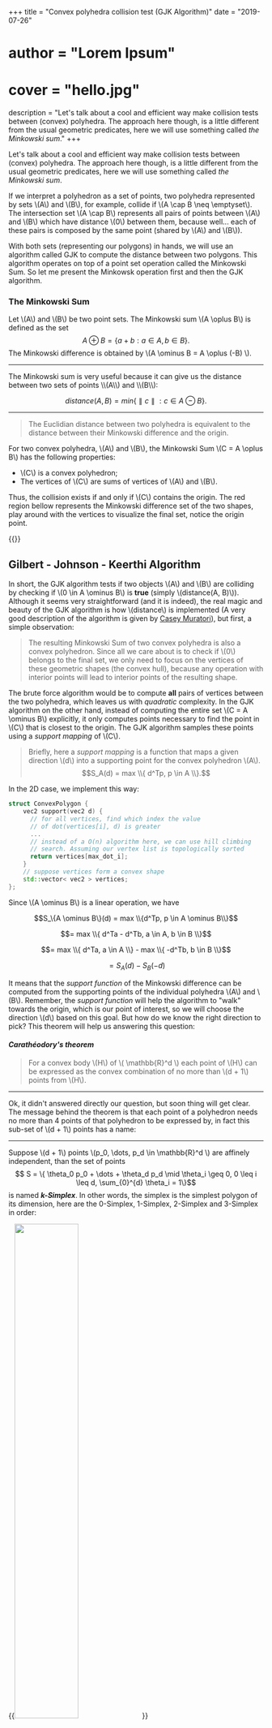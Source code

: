 +++
title = "Convex polyhedra collision test (GJK Algorithm)"
date = "2019-07-26"
# author = "Lorem Ipsum"
# cover = "hello.jpg"
description = "Let's talk about a cool and efficient way make collision tests between (convex) polyhedra. The approach here though, is a little different from the usual geometric predicates, here we will use something called _the Minkowski sum_."
+++

Let's talk about a cool and efficient way make collision tests between (convex) polyhedra. The approach here though, is a little different from the usual geometric predicates, here we will use something called _the Minkowski sum_.

If we interpret a polyhedron as a set of points, two polyhedra
represented by sets \\(A\\) and \\(B\\), for example, collide if \\(A \cap B \neq \emptyset\\).
The intersection set \\(A \cap B\\) represents all pairs of points
between \\(A\\) and \\(B\\) which have distance \\(0\\) between them, because well... each of these pairs is composed by the same point (shared by \\(A\\) and \\(B\\)).

With both sets (representing our polygons) in hands, we will use an algorithm called GJK to compute the distance between two polygons. This algorithm operates on top of a point set operation called the Minkowski Sum. So let me present the Minkowsk operation first and then the GJK algorithm.

### The Minkowski Sum


Let \\(A\\) and \\(B\\) be two point sets. The Minkowski sum \\(A \oplus B\\) is defined as the set
$$A \oplus B = \{ a + b : a \in A, b \in B\}.$$
The Minkowski difference is obtained by \\(A \ominus B = A \oplus (-B) \\).
<hr>
The Minkowski sum is very useful because it can give us the distance between two sets of points \\(A\\) and \\(B\\):

$$distance(A, B) = min \{ \parallel c\parallel : c \in A \ominus B \}.$$

---

>The Euclidian distance between two polyhedra is equivalent to the distance between their Minkowski difference and the origin.

For two convex polyhedra, \\(A\\) and \\(B\\), the Minkowski Sum \\(C = A \oplus B\\) has the following properties:

* \\(C\\) is a convex polyhedron;
* The vertices of \\(C\\) are sums of vertices of \\(A\\) and \\(B\\).


Thus, the collision exists if and only if \\(C\\) contains the origin. The red region bellow represents the Minkowski difference set of the two shapes,
play around with the vertices to visualize the final set, notice the origin point.

{{<gjkjs1>}}


## Gilbert - Johnson - Keerthi Algorithm

In short, the GJK algorithm tests if two objects \\(A\\) and \\(B\\) are colliding by checking if \\(0 \in A \ominus B\\) is **true**
(simply \\(distance(A, B)\\)). Although it seems very straightforward (and it is indeed), the real magic and beauty of the GJK algorithm is how \\(distance\\) is
implemented (A very good description of the algorithm is given by [Casey Muratori](https://www.youtube.com/watch?v=Qupqu1xe7Io)), but first, a simple observation:

>The resulting Minkowski Sum of two convex polyhedra is also a convex polyhedron. Since all we care about is to check if \\(0\\) belongs to the final set, we only need to focus on the vertices of these geometric shapes (the convex hull), because any operation with interior points will lead to interior points of the resulting shape.

The brute force algorithm would be to compute **all** pairs of vertices between the two polyhedra, which leaves us with _quadratic_ complexity.
In the GJK algorithm on the other hand, instead of computing the entire set \\(C = A \ominus B\\) explicitly, it only computes points necessary
to find the point in \\(C\\) that is closest to the origin. The GJK algorithm samples these points using a _support mapping_ of \\(C\\).

 >Briefly, here a _support mapping_ is a function that maps a given direction \\(d\\) into a supporting point for the convex polyhedron \\(A\\).
  $$S_A(d) = max \\{ d^Tp, p \in A \\}.$$


In the 2D case, we implement this way:
```cpp
struct ConvexPolygon {
    vec2 support(vec2 d) {
      // for all vertices, find which index the value 
      // of dot(vertices[i], d) is greater
      ...
      // instead of a O(n) algorithm here, we can use hill climbing 
      // search. Assuming our vertex list is topologically sorted
      return vertices[max_dot_i];
    }
    // suppose vertices form a convex shape
    std::vector< vec2 > vertices;
};
```

Since \\(A \ominus B\\) is a linear operation, we have

$$S_\{A \ominus B\}(d) = max \\{d^Tp, p \in A \ominus B\\}$$

$$= max \\{ d^Ta - d^Tb, a \in A, b \in B \\}$$

$$= max \\{ d^Ta, a \in A \\} - max \\{ -d^Tb, b \in B \\}$$

$$= S_A(d) - S_B(-d)$$

It means that the _support function_ of the Minkowski difference can be computed from the supporting points of the individual polyhedra \\(A\\) and \\(B\\).
Remember, the _support function_ will help the algorithm to "walk" towards the origin, which is our point of interest, so we will choose the direction \\(d\\) based on this goal. But how do we know the right direction to pick? This theorem will help us answering this question:

#### _Carathéodory's theorem_
>For a convex body \\(H\\) of \\( \mathbb{R}^d \\) each point of \\(H\\) can be expressed as the convex combination of no more than \\(d + 1\\) points from \\(H\\).
<hr>

Ok, it didn't answered directly our question, but soon thing will get clear. The message behind the theorem is that each point of a polyhedron needs no more than 4 points of that polyhedron to be expressed by,
in fact this sub-set of \\(d + 1\\) points has a name:

---

Suppose \\(d + 1\\) points \\(p_0, \dots, p_d \in \mathbb{R}^d \\) are affinely independent, than the set of points
$$ S = \{ \theta_0 p_0 + \dots + \theta_d p_d \mid \theta_i \geq 0, 0 \leq i \leq d, \sum_{0}^{d} \theta_i = 1\}$$
is named <strong><i>k-Simplex</i></strong>. In other words, the simplex is the simplest polygon of its dimension, here are
the 0-Simplex, 1-Simplex, 2-Simplex and 3-Simplex in order:

{{<image src="/img/posts/simplex.svg" position="center" width="50%">}}


---

Since our Minkowski difference is a convex body it means that we can split it into a set of simplices (plural of simplex) and
search for the origin inside them.

However, we don't need to do this explicitly, otherwise we would need to compute the Minkowski difference set explicitly too.
The strategy is to iteratively create a new simplex, at each step, that contains points closer to the origin than the step before until
the origin happens to be inside the current simplex or be proved to be outside. We start with a 0-Simplex and keep updating with
new points (creating a 1-Simplex, then a 2-Simplex and so on (up to \\(d\\)-Simplex)) until the process is finished.

Before my text get even more confuse lets take a look at some code (2-dimensional case) to have a more general idea of the whole process.

```cpp
bool testCollision(const ConvexPolygon& a, const ConvexPolygon& b) {
  // start with an arbitrary direction for the support mapping
  vec2 d(1, 0);
  // create simplex vertices (since it is 2D, we have at most 3 vertices)
  vec2 s[3];
  // set the number of vertices of the current simplex, initially an empty simplex
  int k = 0;
  while(1) {
    // sample a new point from the Minkowski difference set
    vec2 p = a.support(d) - b.support(-d);
    // check if the origin is outside the set
    if(dot(p, d) < 0)
      return false;
    // build and test the new simplex and compute the new direction d
    if(buildAndTestSimplex(s, p, k, d))
      return true;
  }
}
```

As you may notice, the code is quite simple (and it really is!), each step we "jump" in the
direction of the origin to a new simplex of our set of simplicies that exists implicitly and look for the origin point (not exactly,
since there is more than one possible set of simplicies we are jumping between different simplicies of different sets... but that is not important here).
The real magic though, is inside `buildAndTestSimplex`, each step we need to decide what direction to take using the current simplex, here is
how it happens:

## first step (\\(k = 1\\))
First we start with a single point \\(p\\) of our \\(A \ominus B\\) set. There is not much to do here. The new direction to take is \\(-p\\).

{{<image src="/img/posts/first.svg" position="center">}}

## second step (\\(k = 2\\))

{{<image src="/img/posts/second.svg" position="center">}}

Now we have a 1-Simplex (an edge). The plane can be divided into 4 regions (just like the figure above) where we can look for the origin. The first observation is that regions 
{{<boldcolor color="ff8080" text="1">}} and {{<boldcolor color="ff8080" text="4">}}
don't contain the origin because the vertices were found by the support function in each direction of each of these regions, it means that
there are no more points of the \\(A \ominus B\\) set there. If the origin was in region {{<boldcolor color="ff8080" text="1">}} or
{{<boldcolor color="ff8080" text="4">}} then the algorithm would had stopped at `line 12`.



So the origin is certainly or in region {{<boldcolor color="afe9af" text="2">}} or in region {{<boldcolor color="f2aa74" text="3">}} and
the new direction is

$$d = \begin{cases} & (-v_y, v_x), & (v \times -S_0)_z > 0\\\ &  (v_y, -v_x), & (v \times -S_0)_z < 0,\end{cases}$$

where
$$v = \overline{S_0S_1}.$$

## \\(n^{th}\\) step (\\(k = n, n > 2\\))
As the same case above, we observe our plane divided:

{{<image src="/img/posts/third.svg" position="center">}}

If we keep the order of our vertices and use the same logic we used to exclude the regions {{<boldcolor color="ff8080" text="1">}} and {{<boldcolor color="ff8080" text="4">}} in the second step, then we can exclude regions {{<boldcolor color="ff8080" text="1">}}, {{<boldcolor color="ff8080" text="2">}}, {{<boldcolor color="ff8080" text="3">}} and {{<boldcolor color="ff8080" text="7">}}
here. To save some computations, we can verify first if the origin is in region {{<boldcolor color="f2aa74" text="5">}} and {{<boldcolor color="5599ff" text="6">}}, and if is not then certainly is in region {{<boldcolor color="afe9af" text="4">}}.


Defining
$$v_{02} = \overline{S_0S_2}, v_{12} = \overline{S_1S_2}$$

If \\((v_{02} \times -S_2)\.z > 0 \\) then the origin is in {{<boldcolor color="afe9af" text="5">}} and the new direction is \\((-v_{02}.y, v_{02}.x)\\).

If \\((v_{12} \times -S_2).z < 0\\) then the origin is in {{<boldcolor color="5599ff" text="6">}}
and the new direction is \\((v_{12}.y, -v_{12}.x)\\).

Otherwise we return `true`.

**Note:** 
* remember to arrange the order of the vertices conveniently so these equations work properly.

Here is a very simple example of the algorithm in action:


{{<gjkjs2>}}



The code:
```cpp
// the z coordinate of the cross product of vectors (a.x, a.y, 0) 
// and (b.x, b.y, 0)
float cross2D(const vec2& a, const vec2& b) {
  return a.x * b.y - a.y * b.x;
}
bool buildAndTestSimplex(vec2 s[], vec2 p, int &k, vec2 &d) {
  k = std::min(k + 1, 3);
  s[k - 1] = p;
  if(k == 1) {
    D = -s[0];
    return false;
  }
  if(k == 2) {
    vec2 a = s[1] - s[0];
    if(cross(a,-s[0]) < 0) {
      s[2] = s[1];
      s[1] = s[0];
      s[0] = s[2];
      D = a.right();
    }
    else D = a.left();
    return false;
  }
  vec2 a = s[2] - s[0];
  if(cross(a, -s[0]) > 0) {
    D = a.left();
    s[1] = s[2];
    k--;
    return false;
  }
  vec2 b = s[2] - s[1];
  if(cross(b, -s[1]) < 0) {
    D = b.right();
    s[0] = s[2];
    k--;
    return false;
  }
  return true;
}
```

The 3D case follows the same idea, the difference is that in case \\(k = 3\\), we have to check which side of the triangle plane
the origin is and construct a tetrahedron. The cross products for the other cases must be adapted as well.
